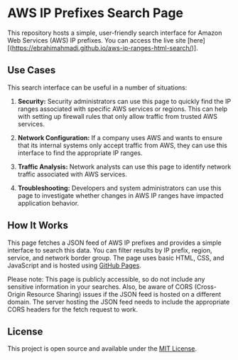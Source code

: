 # AWS IP Prefixes Search Page

This repository hosts a simple, user-friendly search interface for Amazon Web Services (AWS) IP prefixes. You can access the live site [here][(https://ebrahimahmadi.github.io/aws-ip-ranges-html-search/)].

## Use Cases

This search interface can be useful in a number of situations:

1. **Security:** Security administrators can use this page to quickly find the IP ranges associated with specific AWS services or regions. This can help with setting up firewall rules that only allow traffic from trusted AWS services.

2. **Network Configuration:** If a company uses AWS and wants to ensure that its internal systems only accept traffic from AWS, they can use this interface to find the appropriate IP ranges.

3. **Traffic Analysis:** Network analysts can use this page to identify network traffic associated with AWS services.

4. **Troubleshooting:** Developers and system administrators can use this page to investigate whether changes in AWS IP ranges have impacted application behavior.

## How It Works

This page fetches a JSON feed of AWS IP prefixes and provides a simple interface to search this data. You can filter results by IP prefix, region, service, and network border group. The page uses basic HTML, CSS, and JavaScript and is hosted using [GitHub Pages](https://pages.github.com/).

Please note: This page is publicly accessible, so do not include any sensitive information in your searches. Also, be aware of CORS (Cross-Origin Resource Sharing) issues if the JSON feed is hosted on a different domain. The server hosting the JSON feed needs to include the appropriate CORS headers for the fetch request to work.

## License

This project is open source and available under the [MIT License](LICENSE).
